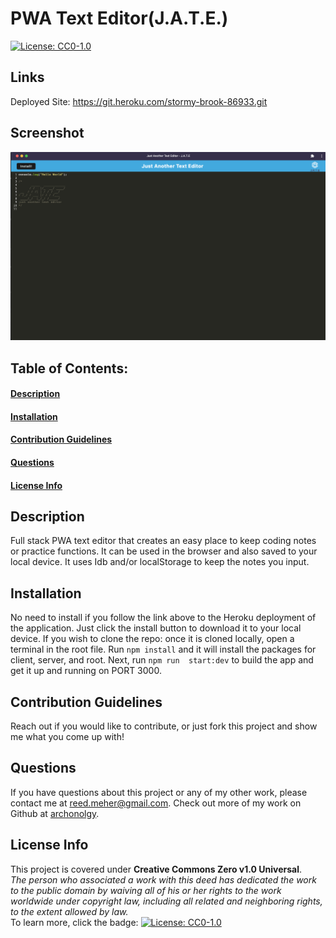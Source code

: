 # PWA Text Editor(J.A.T.E.)
[![License: CC0-1.0](https://licensebuttons.net/l/zero/1.0/80x15.png)](http://creativecommons.org/publicdomain/zero/1.0/)
## Links
Deployed Site: https://git.heroku.com/stormy-brook-86933.git
## Screenshot
![screenshot](./Screenshot%202022-11-15%20at%202.07.44%20PM.png)    
## Table of Contents:
#### [Description](#description)
#### [Installation](#installation)
#### [Contribution Guidelines](#contribution-guidelines)
#### [Questions](#questions)
#### [License Info](#license-info)

## Description
Full stack PWA text editor that creates an easy place to keep coding notes or practice functions. It can be used in the browser and also saved to your local device. It uses Idb and/or localStorage to keep the notes you input.
    
## Installation
No need to install if you follow the link above to the Heroku deployment of the application. Just click the install button to download it to your local device.  If you wish to clone the repo: once it is cloned locally, open a terminal in the root file. Run `npm install` and it will install the packages for client, server, and root.  Next, run `npm run  start:dev` to build the app and get it up and running on  PORT 3000. 

## Contribution Guidelines
Reach out if you would like to contribute, or just fork this project and show me what you come up with!

## Questions
If you have questions about this project or any of my other work, please contact me at reed.meher@gmail.com. Check out more of my work on Github at [archonolgy](https://github.com/archonolgy).
    
## License Info
This project is covered under **Creative Commons Zero v1.0 Universal**. 
<br>
*The person who associated a work with this deed has dedicated the work to the public domain by waiving all of his or her rights to the work worldwide under copyright law, including all related and neighboring rights, to the extent allowed by law.* 
<br>
To learn more, click the badge: [![License: CC0-1.0](https://licensebuttons.net/l/zero/1.0/80x15.png)](http://creativecommons.org/publicdomain/zero/1.0/)